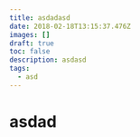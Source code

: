 ```yaml
---
title: asdadasd
date: 2018-02-18T13:15:37.476Z
images: []
draft: true
toc: false
description: asdasd
tags:
  - asd
---
```

# asdad
